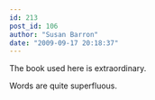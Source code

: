 ```yaml
---
id: 213
post_id: 106
author: "Susan Barron"
date: "2009-09-17 20:18:37"
---
```

The book used here is extraordinary.

Words are quite superfluous.
